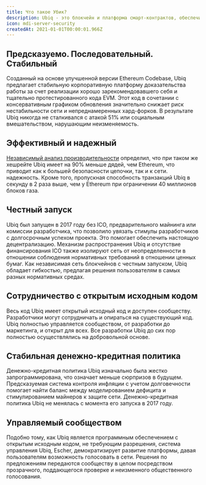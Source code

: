```yaml
---
title: Что такое Убик?
description: Ubiq - это блокчейн и платформа смарт-контрактов, обеспечивающая полностью децентрализованные приложения, токены, NFT и многое другое.
icon: mdi-server-security
createdAt: 2021-01-01T00:00:01.966Z
---
```


## Предсказуемо. Последовательный. Стабильный

Созданный на основе улучшенной версии Ethereum Codebase, Ubiq предлагает стабильную корпоративную платформу доказательства работы за счет реализации хорошо зарекомендовавшего себя и тщательно протестированного кода EVM. Этот код в сочетании с консервативным графиком обновления значительно снижает риск нестабильности сети и непреднамеренных хард-форков. В результате Ubiq никогда не сталкивался с атакой 51% или социальным вмешательством, нарушающим неизменяемость.

## Эффективный и надежный

[Независимый анализ производительности](https://www.whiteblock.io/library/ubiq-report.pdf) определил, что при таком же хешрейте Ubiq имеет на 90% меньше дядей, чем Ethereum, что приводит как к большей безопасности цепочки, так и к сети. надежность. Кроме того, пропускная способность транзакций Ubiq в секунду в 2 раза выше, чем у Ethereum при ограничении 40 миллионов блоков газа.

## Честный запуск

Ubiq был запущен в 2017 году без ICO, предварительного майнинга или комиссии разработчика, что позволило увязать стимулы разработчиков с долгосрочным успехом проекта. Это помогает обеспечить настоящую децентрализацию.
Механизм распространения Ubiq и отсутствие финансирования ICO также изолируют сеть от неопределенности в отношении соблюдения нормативных требований в отношении ценных бумаг. Как независимая сеть блокчейнов с честным запуском, Ubiq обладает гибкостью, предлагая решения пользователям в самых разных нормативных средах.

## Сотрудничество с открытым исходным кодом

Весь код Ubiq имеет открытый исходный код и доступен сообществу. Разработчики могут сотрудничать и опираться на существующий код. Ubiq полностью управляется сообществом, от разработки до маркетинга, и открыт для всех. Все разработки Ubiq до сих пор полностью осуществлялись на добровольной основе.

## Стабильная денежно-кредитная политика

Денежно-кредитная политика Ubiq изначально была жестко запрограммирована, что означает меньше сюрпризов в будущем. Предсказуемая система контроля инфляции с учетом долговечности помогает найти баланс между моделированием дефицита и стимулированием майнеров к защите сети. Денежно-кредитная политика Ubiq не менялась с момента его запуска в 2017 году.

## Управляемый сообществом

Подобно тому, как Ubiq является программным обеспечением с открытым исходным кодом, не требующим разрешения, система управления Ubiq, Escher, демократизирует развитие платформы, давая пользователям возможность голосовать в сети. Решения по предложениям передаются сообществу в целом посредством прозрачного, поддающегося проверке и неизменного общественного голосования.
